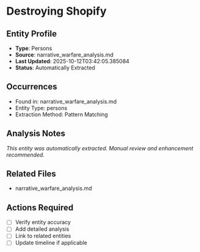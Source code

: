 # Destroying Shopify

## Entity Profile
- **Type**: Persons
- **Source**: narrative_warfare_analysis.md
- **Last Updated**: 2025-10-12T03:42:05.385084
- **Status**: Automatically Extracted

## Occurrences
- Found in: narrative_warfare_analysis.md
- Entity Type: persons
- Extraction Method: Pattern Matching

## Analysis Notes
*This entity was automatically extracted. Manual review and enhancement recommended.*

## Related Files
- narrative_warfare_analysis.md

## Actions Required
- [ ] Verify entity accuracy
- [ ] Add detailed analysis
- [ ] Link to related entities
- [ ] Update timeline if applicable

